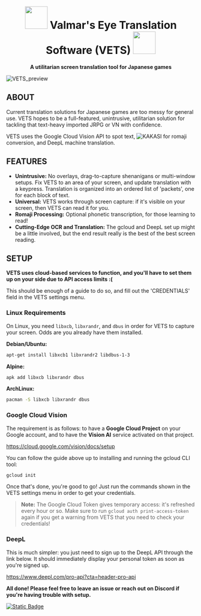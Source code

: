 <h1 align="center"><img src="https://github.com/paylhorse/valmar/assets/74363924/dc6fc259-1c13-4e75-9567-db63a9f97659" width=60px></img> Valmar's Eye Translation Software (VETS) <img src="https://github.com/paylhorse/valmar/assets/74363924/dc6fc259-1c13-4e75-9567-db63a9f97659" width=60px></img></h1>
<p align="center">
<strong>A utilitarian screen translation tool for Japanese games</strong>
</p>

![VETS_preview](https://github.com/paylhorse/VETS/assets/74363924/3f79d151-60be-4e78-8cbb-4873ef82f213)

## ABOUT

Current translation solutions for Japanese games are too messy for general use. VETS hopes to be a full-featured, unintrusive, utilitarian solution for tackling that text-heavy imported JRPG or VN with confidence.

VETS uses the Google Cloud Vision API to spot text, ![KAKASI](http://kakasi.namazu.org/index.html.en) for romaji conversion, and DeepL machine translation.

## FEATURES

- **Unintrusive:** No overlays, drag-to-capture shenanigans or multi-window setups. Fix VETS to an area of your screen, and update translation with a keypress. Translation is organized into an ordered list of 'packets', one for each block of text.
- **Universal:** VETS works through screen capture: if it's visible on your screen, then VETS can read it for you.
- **Romaji Processing:** Optional phonetic transcription, for those learning to read!
- **Cutting-Edge OCR and Translation:** The gcloud and DeepL set up might be a little involved, but the end result really is the best of the best screen reading.

## SETUP

**VETS uses cloud-based services to function, and you'll have to set them up on your side due to API access limits :(**

This should be enough of a guide to do so, and fill out the 'CREDENTIALS' field in the VETS settings menu.

### Linux Requirements

On Linux, you need `libxcb`, `libxrandr`, and `dbus` in order for VETS to capture your screen. Odds are you already have them installed.

**Debian/Ubuntu:**

```sh
apt-get install libxcb1 libxrandr2 libdbus-1-3
```

**Alpine:**

```sh
apk add libxcb libxrandr dbus
```

**ArchLinux:**

```sh
pacman -S libxcb libxrandr dbus
```
### Google Cloud Vision

The requirement is as follows: to have a **Google Cloud Project** on your Google account, and to have the **Vision AI** service activated on that project.

https://cloud.google.com/vision/docs/setup

You can follow the guide above up to installing and running the gcloud CLI tool:

```bash
gcloud init
```

Once that's done, you're good to go! Just run the commands shown in the VETS settings menu in order to get your credentials.

> **Note:**
> The Google Cloud Token gives temporary access: it's refreshed every hour or so. Make sure to run `gcloud auth print-access-token` again if you get a warning from VETS that you need to check your credentials!

### DeepL

This is much simpler: you just need to sign up to the DeepL API through the link below. It should immediately display your personal token as soon as you're signed up.

https://www.deepl.com/pro-api?cta=header-pro-api

**All done! Please feel free to leave an issue or reach out on Discord if you're having trouble with setup.**

<a href="https://discord.com/invite/yzpZ63tJzW" target="_blank"><img alt="Static Badge" src="https://img.shields.io/badge/PAYLHORSE%20Discord%20Server%20-%20%233d4151?style=plastic&logo=discord&link=https%3A%2F%2Fdiscord.com%2Finvite%2FyzpZ63tJzW"></a>

